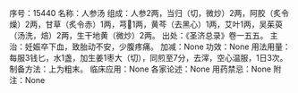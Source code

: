 序号：15440
名称：人参汤
组成：人参2两，当归（切，微炒）2两，阿胶（炙令燥）2两，甘草（炙令赤）1两，芎1两，黄芩（去黑心）1两，艾叶1两，吴茱萸（汤洗，焙）2两，生干地黄（微炒）2两。
出处：《圣济总录》卷一五五。
主治：妊娠卒下血，致胎动不安，少腹疼痛。
加减：None
功效：None
用法用量：每服3钱匕，水1盏，加生姜1枣大（切），同煎至7分，去滓，空心温服，1日3次。
制备方法：上为粗末。
临床应用：None
各家论述：None
用药禁忌：None
附注：None
